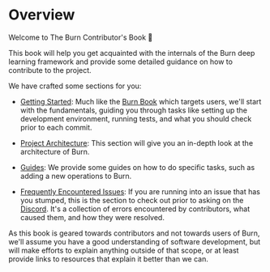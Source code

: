 # Overview

Welcome to The Burn Contributor's Book 👋

This book will help you get acquainted with the internals of the Burn deep learning framework and
provide some detailed guidance on how to contribute to the project.

We have crafted some sections for you:

- [Getting Started](./getting-started): Much like the [Burn Book](https://burn.dev/burn-book/) which
  targets users, we'll start with the fundamentals, guiding you through tasks like setting up the
  development environment, running tests, and what you should check prior to each commit.

- [Project Architecture](./project-architecture): This section will give you an in-depth look at the
  architecture of Burn.

- [Guides](./guides): We provide some guides on how to do specific tasks, such as adding a new
  operations to Burn.

- [Frequently Encountered Issues](./frequently-encountered-issues): If you are running into an issue
  that has you stumped, this is the section to check out prior to asking on the
  [Discord](https://discord.gg/uPEBbYYDB6). It's a collection of errors encountered by contributors,
  what caused them, and how they were resolved.

As this book is geared towards contributors and not towards users of Burn, we'll assume you have a
good understanding of software development, but will make efforts to explain anything outside of
that scope, or at least provide links to resources that explain it better than we can.
